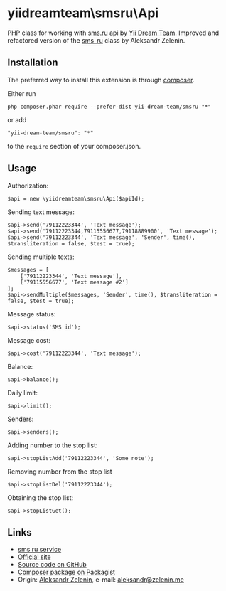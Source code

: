 # yiidreamteam\smsru\Api

PHP class for working with [sms.ru](http://yiidreamteam.sms.ru) api by [Yii Dream Team](http://yiidreamteam.com/).
Improved and refactored version of the [sms_ru](https://github.cm/zelenin/sms_ru) class by Aleksandr Zelenin.

## Installation ##

The preferred way to install this extension is through [composer](http://getcomposer.org/download/).

Either run

    php composer.phar require --prefer-dist yii-dream-team/smsru "*"

or add

    "yii-dream-team/smsru": "*"

to the `require` section of your composer.json.

## Usage

Authorization:

    $api = new \yiidreamteam\smsru\Api($apiId);

Sending text message:

    $api->send('79112223344', 'Text message');
    $api->send('79112223344,79115556677,79118889900', 'Text message');
    $api->send('79112223344', 'Text message', 'Sender', time(), $transliteration = false, $test = true);
    
Sending multiple texts:

    $messages = [
        ['79112223344', 'Text message'],
        ['79115556677', 'Text message #2']
    ];
    $api->sendMultiple($messages, 'Sender', time(), $transliteration = false, $test = true);

Message status:

    $api->status('SMS id');

Message cost:

    $api->cost('79112223344', 'Text message');

Balance:

    $api->balance();

Daily limit:

    $api->limit();

Senders:

    $api->senders();


Adding number to the stop list:

    $api->stopListAdd('79112223344', 'Some note');

Removing number from the stop list

    $api->stopListDel('79112223344');

Obtaining the stop list:

    $api->stopListGet();

## Links

* [sms.ru service](http://yiidreamteam.sms.ru)
* [Official site](http://yiidreamteam.com/php/smsru)
* [Source code on GitHub](https://github.com/yii-dream-team/smsru)
* [Composer package on Packagist](https://packagist.org/packages/yii-dream-team/smsru)
* Origin: [Aleksandr Zelenin](https://github.com/zelenin/), e-mail: [aleksandr@zelenin.me](mailto:aleksandr@zelenin.me)